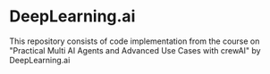 # DeepLearning.ai
This repository consists of code implementation from the course on "Practical Multi AI Agents and Advanced Use Cases with crewAI" by DeepLearning.ai

